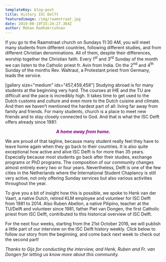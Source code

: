 ```yaml
---
templateKey: blog-post
title: History ISC Delft
featuredimage: /img/raamstraat.jpg
date: 2019-08-19T15:24:27.364Z
author: Mohan Radhakrishnan
---
```

If you go to the Raamstraat church on Sundays 11:30 AM, you will meet many students from different countries, following different studies, and from different Christian denominations. All of them, despite their differences, worship together the Christian faith. Every 1<sup>st</sup> and 3<sup>rd</sup> Sunday of the month we can listen to the Catholic priest fr. Avin from India. On the 2<sup>nd</sup> and 4<sup>th</sup> Sunday of the months Rev. Waltraut, a Protestant priest from Germany, leads the service. <!--more-->

[gallery size="medium" ids="457,459,458"]
Studying abroad is for many students at the beginning very hard. The courses at IHE and the TU are difficult and the pace is incredibly high. It takes time to get used to the Dutch customs and culture and even more to the Dutch cuisine and climate. And then we haven’t mentioned the hardest part of all: living far away from family and friends. For many students, church is a place to meet new friends and to stay closely connected to God. And that is what the ISC Delft offers already since 1981:
<p style="text-align: center;"><em><strong><span style="color: #800080;">A home away from home.</span></strong></em></p>
We are proud of that tagline, because many student really feel they have to leave home again when they go back to their countries. It is also quite exceptional how active and alive ISC Delft is for more than 35 years. Especially because most students go back after their studies, exchange programs or PhD programs. The composition of our community changes almost entirely every two or four years. Nevertheless, Delft is one of the few cities in the Netherlands where the International Student Chaplancy is still very active, not only offering Sunday services but also various activities throughout the year.

To give you a bit of insight how this is possible, we spoke to Henk van der Vaart, a native Dutch, retired KLM employee and volunteer for ISC Delft from 1981 to 2014. Also Ruben Abellon, a native Pilipino, teacher at the TU/Delft and volunteer since 1981, father Piet van Dongen, the first Catholic priest from ISC Delft, contributed to this historical overview of ISC Delft.

For the next four weeks, starting from the 21st October 2016, we will publish a little part of our interview on the ISC Delft history weekly. Click below to follow our story from the beginning, and come back next week to check out the second part!


<em>Thanks to Gijs for conducting the interview, and Henk, Ruben and Fr. van Dongen for letting us know more about this community. </em>
